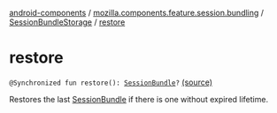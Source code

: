 [android-components](../../index.md) / [mozilla.components.feature.session.bundling](../index.md) / [SessionBundleStorage](index.md) / [restore](./restore.md)

# restore

`@Synchronized fun restore(): `[`SessionBundle`](../-session-bundle/index.md)`?` [(source)](https://github.com/mozilla-mobile/android-components/blob/master/components/feature/session-bundling/src/main/java/mozilla/components/feature/session/bundling/SessionBundleStorage.kt#L46)

Restores the last [SessionBundle](../-session-bundle/index.md) if there is one without expired lifetime.

